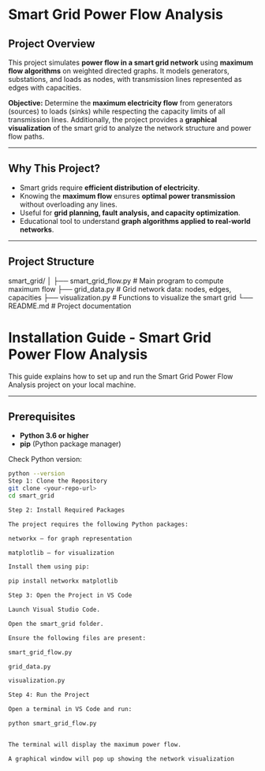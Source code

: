 # Smart Grid Power Flow Analysis

## Project Overview

This project simulates **power flow in a smart grid network** using **maximum flow algorithms** on weighted directed graphs. It models generators, substations, and loads as nodes, with transmission lines represented as edges with capacities.  

**Objective:** Determine the **maximum electricity flow** from generators (sources) to loads (sinks) while respecting the capacity limits of all transmission lines. Additionally, the project provides a **graphical visualization** of the smart grid to analyze the network structure and power flow paths.

---

## Why This Project?

- Smart grids require **efficient distribution of electricity**.  
- Knowing the **maximum flow** ensures **optimal power transmission** without overloading any lines.  
- Useful for **grid planning, fault analysis, and capacity optimization**.  
- Educational tool to understand **graph algorithms applied to real-world networks**.

---

## Project Structure

smart_grid/
│
├── smart_grid_flow.py # Main program to compute maximum flow
├── grid_data.py # Grid network data: nodes, edges, capacities
├── visualization.py # Functions to visualize the smart grid
└── README.md # Project documentation

# Installation Guide - Smart Grid Power Flow Analysis

This guide explains how to set up and run the Smart Grid Power Flow Analysis project on your local machine.

---

## Prerequisites

- **Python 3.6 or higher**  
- **pip** (Python package manager)  

Check Python version:

```bash
python --version
Step 1: Clone the Repository
git clone <your-repo-url>
cd smart_grid

Step 2: Install Required Packages

The project requires the following Python packages:

networkx – for graph representation

matplotlib – for visualization

Install them using pip:

pip install networkx matplotlib

Step 3: Open the Project in VS Code

Launch Visual Studio Code.

Open the smart_grid folder.

Ensure the following files are present:

smart_grid_flow.py

grid_data.py

visualization.py

Step 4: Run the Project

Open a terminal in VS Code and run:

python smart_grid_flow.py


The terminal will display the maximum power flow.

A graphical window will pop up showing the network visualization
